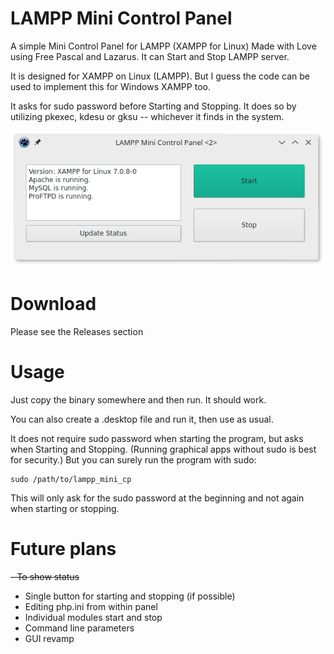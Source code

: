 # LAMPP Mini Control Panel
A simple Mini Control Panel for LAMPP (XAMPP for Linux)
Made with Love using Free Pascal and Lazarus. It can Start and Stop LAMPP server.

It is designed for XAMPP on Linux (LAMPP). But I guess the code can be used to implement this for Windows XAMPP too.

It asks for sudo password before Starting and Stopping.
It does so by utilizing pkexec, kdesu or gksu -- whichever it finds in the system.

![alt text](https://github.com/adnan360/lampp-mini-cp/raw/master/common/screenshots/lampp-mini-cp-1.png "LAMPP Mini Control Panel - free and open control panel for LAMPP - Screenshot after starting server")

# Download
Please see the Releases section

# Usage
Just copy the binary somewhere and then run. It should work.

You can also create a .desktop file and run it, then use as usual.

It does not require sudo password when starting the program, but asks when Starting and Stopping. (Running graphical apps without sudo is best for security.) But you can surely run the program with sudo:
```
sudo /path/to/lampp_mini_cp
```

This will only ask for the sudo password at the beginning and not again when starting or stopping.

# Future plans
~~- To show status~~
- Single button for starting and stopping (if possible)
- Editing php.ini from within panel
- Individual modules start and stop
- Command line parameters
- GUI revamp
